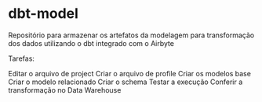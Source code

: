 # dbt-model

Repositório para armazenar os artefatos da modelagem para transformação dos dados utilizando o dbt integrado com o Airbyte

Tarefas:

Editar o arquivo de project
Criar o arquivo de profile
Criar os modelos base
Criar o modelo relacionado
Criar o schema 
Testar a execução
Conferir a transformação no Data Warehouse